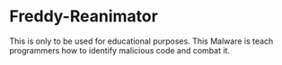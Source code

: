 # Freddy-Reanimator
This is only to be used for educational purposes. This Malware is teach programmers how to identify malicious code and combat it.
